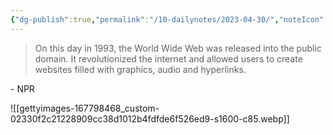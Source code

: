 ```yaml
---
{"dg-publish":true,"permalink":"/10-dailynotes/2023-04-30/","noteIcon":"2","created":"","updated":""}
---
```


> On this day in 1993, the World Wide Web was released into the public domain. It revolutionized the internet and allowed users to create websites filled with graphics, audio and hyperlinks. 

\- NPR

![[gettyimages-167798468_custom-02330f2c21228909cc38d1012b4fdfde6f526ed9-s1600-c85.webp]]
